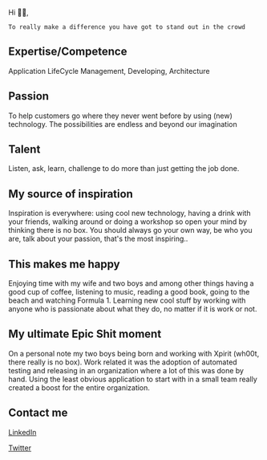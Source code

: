 Hi 👋🏻,

```quote
To really make a difference you have got to stand out in the crowd 
```

## Expertise/Competence
 
Application LifeCycle Management, Developing, Architecture


## Passion

To help customers go where they never went before by using (new) technology. The possibilities are endless and beyond our imagination


## Talent

Listen, ask, learn, challenge to do more than just getting the job done. 


## My source of inspiration

Inspiration is everywhere: using cool new technology, having a drink with your friends, walking around or doing a workshop so open your mind by thinking there is no box. You should always go your own way, be who you are, talk about your passion, that's the most inspiring.. 


## This makes me happy

Enjoying time with my wife and two boys and among other things having a good cup of coffee, listening to music, reading a good book, going to the beach and watching Formula 1. Learning new cool stuff by working with anyone who is passionate about what they do, no matter if it is work or not. 


## My ultimate Epic Shit moment

On a personal note my two boys being born and working with Xpirit (wh00t, there really is no box). Work related it was the adoption of automated testing and releasing in an organization where a lot of this was done by hand. Using the least obvious application to start with in a small team really created a boost for the entire organization.


## Contact me
<a href="https://www.linkedin.com/in/arjanvanbekkum/" alt="linkedIn" target="_blank"><i class="fab fa-linkedin" style="font-size: 3em"></i>LinkedIn</a>

<a href="https://twitter.com/arjanvanbekkum/" alt="Twitter" target="_blank"><i class="fab fa-twitter" style="font-size: 3em"></i>Twitter</a>

 
